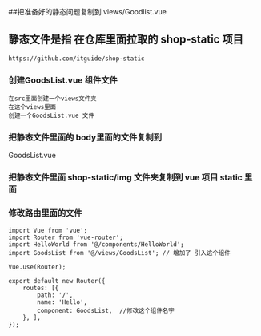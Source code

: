 ##把准备好的静态问题复制到 views/Goodlist.vue

## 静态文件是指 在仓库里面拉取的 shop-static 项目
```
https://github.com/itguide/shop-static
```
### 创建GoodsList.vue 组件文件
    在src里面创建一个views文件夹
    在这个views里面
    创建一个GoodsList.vue 文件
### 把静态文件里面的 body里面的文件复制到
GoodsList.vue

<template>
    <div>
        复制的shop-static/views/goodList静态文件里面的body里面的内容
    </div>
</template>
<script>
    export default{

    }
</script>

### 把静态文件里面 shop-static/img 文件夹复制到 vue 项目 static 里面

### 修改路由里面的文件
```
import Vue from 'vue';
import Router from 'vue-router';
import HelloWorld from '@/components/HelloWorld';
import GoodsList from '@/views/GoodsList'; // 增加了 引入这个组件

Vue.use(Router);

export default new Router({
    routes: [{
        path: '/',
        name: 'Hello',
        component: GoodsList,  //修改这个组件名字
    }, ],
});
```